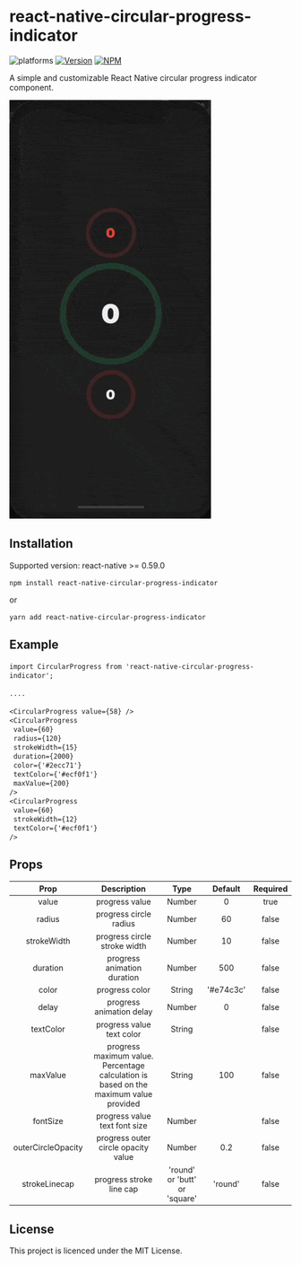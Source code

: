 # react-native-circular-progress-indicator

![platforms](https://img.shields.io/badge/platforms-Android%20%7C%20iOS-brightgreen.svg?style=flat&colorB=191A17)
[![Version](https://img.shields.io/npm/v/react-native-circular-progress-indicator.svg)](https://www.npmjs.com/package/react-native-circular-progress-indicator)
[![NPM](https://img.shields.io/npm/dm/react-native-circular-progress-indicator.svg)](https://www.npmjs.com/package/react-native-circular-progress-indicator)

A simple and customizable React Native circular progress indicator component. 

![](demo.gif)

## Installation

 Supported version: react-native >= 0.59.0

  ```
  npm install react-native-circular-progress-indicator
  ```
  
  or
  
  ```
  yarn add react-native-circular-progress-indicator
  ```
## Example
```
import CircularProgress from 'react-native-circular-progress-indicator';

....

<CircularProgress value={58} />
<CircularProgress
 value={60}
 radius={120}
 strokeWidth={15}
 duration={2000}
 color={'#2ecc71'}
 textColor={'#ecf0f1'}
 maxValue={200}
/>
<CircularProgress
 value={60}
 strokeWidth={12}
 textColor={'#ecf0f1'}
/>

```
## Props
| Prop          | Description   | Type   | Default | Required |
| :-----------: |:-------------:| :-----:| :-----: | :-----: |
| value     | progress value  | Number | 0 | true |
| radius     | progress circle radius  | Number | 60 | false |
| strokeWidth     | progress circle stroke width  | Number | 10 | false |
| duration     | progress animation duration  | Number | 500 | false |
| color     | progress color | String | '#e74c3c' | false |
| delay     | progress animation delay | Number | 0 | false |
| textColor     | progress value text color | String |  | false |
| maxValue     | progress maximum value. Percentage calculation is based on the maximum value provided | String | 100 | false |
| fontSize     | progress value text font size | Number |  | false |
| outerCircleOpacity  | progress outer circle opacity value | Number | 0.2  | false |
| strokeLinecap  | progress stroke line cap | 'round' or 'butt' or 'square' | 'round' | false |



## License
This project is licenced under the MIT License.
